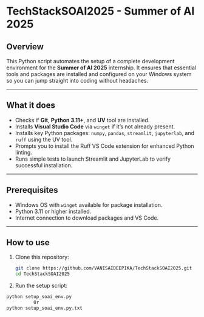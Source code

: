 # TechStackSOAI2025 - Summer of AI 2025 
## Overview

This Python script automates the setup of a complete development environment for the **Summer of AI 2025** internship. It ensures that essential tools and packages are installed and configured on your Windows system so you can jump straight into coding without headaches.

---

## What it does

- Checks if **Git**, **Python 3.11+**, and **UV** tool are installed.
- Installs **Visual Studio Code** via `winget` if it’s not already present.
- Installs key Python packages: `numpy`, `pandas`, `streamlit`, `jupyterlab`, and `ruff` using the UV tool.
- Prompts you to install the Ruff VS Code extension for enhanced Python linting.
- Runs simple tests to launch Streamlit and JupyterLab to verify successful installation.

---

## Prerequisites

- Windows OS with `winget` available for package installation.
- Python 3.11 or higher installed.
- Internet connection to download packages and VS Code.

---

## How to use

1. Clone this repository:

   ```bash
   git clone https://github.com/VANISAIDEEPIKA/TechStackSOAI2025.git
   cd TechStackSOAI2025 

2. Run the setup script:

```bash
python setup_soai_env.py
          0r
python setup_soai_env.py.txt
